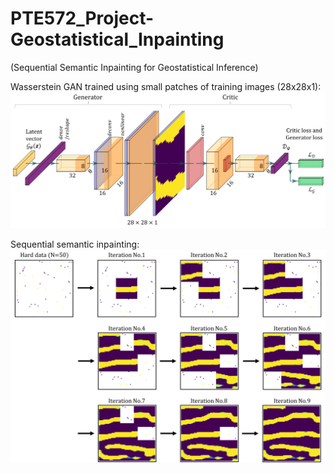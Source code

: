 # PTE572_Project-Geostatistical_Inpainting
(Sequential Semantic Inpainting for Geostatistical Inference)

Wasserstein GAN trained using small patches of training images (28x28x1):
![wgan_28x28](/readme/wgan28.png)


Sequential semantic inpainting:
![sequential inpainting](/readme/SI_result.png )
